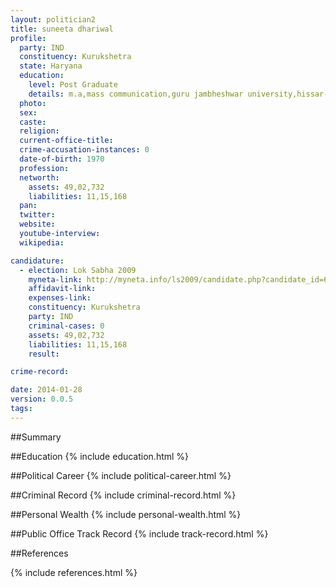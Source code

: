 ```yaml
---
layout: politician2
title: suneeta dhariwal
profile: 
  party: IND
  constituency: Kurukshetra
  state: Haryana
  education: 
    level: Post Graduate
    details: m.a,mass communication,guru jambheshwar university,hissar-2002
  photo: 
  sex: 
  caste: 
  religion: 
  current-office-title: 
  crime-accusation-instances: 0
  date-of-birth: 1970
  profession: 
  networth: 
    assets: 49,02,732
    liabilities: 11,15,168
  pan: 
  twitter: 
  website: 
  youtube-interview: 
  wikipedia: 

candidature: 
  - election: Lok Sabha 2009
    myneta-link: http://myneta.info/ls2009/candidate.php?candidate_id=6520
    affidavit-link: 
    expenses-link: 
    constituency: Kurukshetra 
    party: IND
    criminal-cases: 0
    assets: 49,02,732
    liabilities: 11,15,168
    result:  

crime-record: 

date: 2014-01-28
version: 0.0.5
tags: 
---
```

##Summary


##Education
{% include education.html %}


##Political Career
{% include political-career.html %}


##Criminal Record
{% include criminal-record.html %}


##Personal Wealth
{% include personal-wealth.html %}


##Public Office Track Record
{% include track-record.html %}


##References


{% include references.html %}